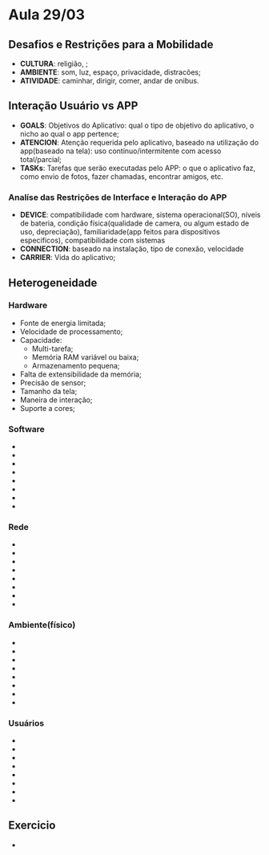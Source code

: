 # Aula 29/03

## Desafios e Restrições para a Mobilidade

- **CULTURA**: religião, ;
- **AMBIENTE**: som, luz, espaço, privacidade, distracões;
- **ATIVIDADE**: caminhar, dirigir, comer, andar de onibus.

## Interação Usuário vs APP

- **GOALS**: Objetivos do Aplicativo: qual o tipo de objetivo do aplicativo, o nicho ao qual o app pertence;
- **ATENCION**: Atenção requerida pelo aplicativo, baseado na utilização do app(baseado na tela): uso continuo/intermitente com acesso total/parcial;
- **TASKs**: Tarefas que serão executadas pelo APP: o que o aplicativo faz, como envio de fotos, fazer chamadas, encontrar amigos, etc.

### Analíse das Restrições de Interface e Interação do APP

- **DEVICE**: compatibilidade com hardware, sistema operacional(SO), níveis de bateria, condição física(qualidade de camera, 
ou algum estado de uso, depreciação), familiaridade(app feitos para dispositivos especificos), compatibilidade com sistemas
- **CONNECTION**: baseado na instalação, tipo de conexão, velocidade
- **CARRIER**: Vida do aplicativo;

## Heterogeneidade

### Hardware

- Fonte de energia limitada;
- Velocidade de processamento;
- Capacidade:
    - Multi-tarefa;
    - Memória RAM variável ou baixa;
    - Armazenamento pequena;
- Falta de extensibilidade da memória;
- Precisão de sensor;
- Tamanho da tela;
- Maneira de interação;
- Suporte a cores;

### Software

- 
- 
- 
- 
- 
- 
- 
- 

### Rede

- 
- 
- 
- 
- 
- 
- 
- 


### Ambiente(físico)

- 
- 
- 
- 
- 
- 
- 
- 

### Usuários

- 
- 
- 
- 
- 
- 
- 
- 

## Exercicio

- 
